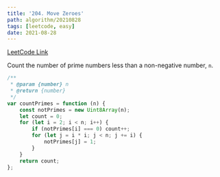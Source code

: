 ```yaml
---
title: '204. Move Zeroes'
path: algorithm/20210828
tags: [leetcode, easy]
date: 2021-08-28
---
```


[LeetCode Link](https://leetcode.com/problems/count-primes/)

Count the number of prime numbers less than a non-negative number, `n`.

```javascript
/**
 * @param {number} n
 * @return {number}
 */
var countPrimes = function (n) {
    const notPrimes = new Uint8Array(n);
    let count = 0;
    for (let i = 2; i < n; i++) {
        if (notPrimes[i] === 0) count++;
        for (let j = i * i; j < n; j += i) {
            notPrimes[j] = 1;
        }
    }
    return count;
};
```